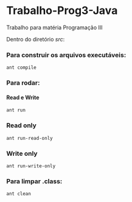 # Trabalho-Prog3-Java
Trabalho para matéria Programação III

Dentro do diretório *src*:

### Para construir os arquivos executáveis: 
```
ant compile
```

### Para rodar:
#### Read e Write
```
ant run
```
### Read only
```
ant run-read-only
```
### Write only
```
ant run-write-only
```

### Para limpar .class:
```
ant clean
```
